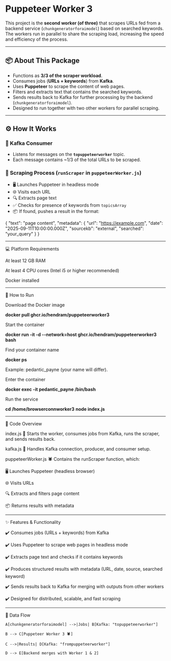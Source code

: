 # Puppeteer Worker 3

This project is the **second worker (of three)** that scrapes URLs fed from a backend service (`chunkgeneratorforaimodel`) based on searched keywords.  
The workers run in parallel to share the scraping load, increasing the speed and efficiency of the process.

---

## 📦 About This Package

- Functions as **3/3 of the scraper workload**.  
- Consumes jobs (**URLs + keywords**) from **Kafka**.  
- Uses **Puppeteer** to scrape the content of web pages.  
- Filters and extracts text that contains the searched keywords.  
- Sends results back to Kafka for further processing by the backend (`chunkgeneratorforaimodel`).  
- Designed to run together with two other workers for parallel scraping.  

---

## ⚙️ How It Works

### 🔹 Kafka Consumer
- Listens for messages on the **`topuppeteerworker`** topic.  
- Each message contains ~1/3 of the total URLs to be scraped.  

### 🔹 Scraping Process (`runScraper` in `puppeteerWorker.js`)
- 🖥️ Launches Puppeteer in headless mode  
- 🌐 Visits each URL  
- 🔍 Extracts page text  
- ✅ Checks for presence of keywords from `topicsArray`  
- 📦 If found, pushes a result in the format:  

{
  "text": "page content",
  "metadata": {
    "url": "https://example.com",
    "date": "2025-09-11T10:00:00.000Z",
    "sourcekb": "external",
    "searched": "your_query"
  }
}

---

💻 Platform Requirements

At least 12 GB RAM

At least 4 CPU cores (Intel i5 or higher recommended)

Docker installed

---

🚀 How to Run

Download the Docker image

**docker pull ghcr.io/hendram/puppeteerworker3**

Start the container

**docker run -it -d --network=host ghcr.io/hendram/puppeteerworker3 bash**

Find your container name

**docker ps**

Example: pedantic_payne (your name will differ).

Enter the container

**docker exec -it pedantic_payne /bin/bash**

Run the service

**cd /home/browserconnworker3**
**node index.js**

---

🔧 Code Overview

index.js
🚀 Starts the worker, consumes jobs from Kafka, runs the scraper, and sends results back.

kafka.js
🔌 Handles Kafka connection, producer, and consumer setup.

puppeteerWorker.js
🕷️ Contains the runScraper function, which:

🖥️ Launches Puppeteer (headless browser)

🌐 Visits URLs

🔍 Extracts and filters page content

📦 Returns results with metadata

---

✨ Features & Functionality

✔️ Consumes jobs (URLs + keywords) from Kafka

✔️ Uses Puppeteer to scrape web pages in headless mode

✔️ Extracts page text and checks if it contains keywords

✔️ Produces structured results with metadata (URL, date, source, searched keyword)

✔️ Sends results back to Kafka for merging with outputs from other workers

✔️ Designed for distributed, scalable, and fast scraping

---

📡 Data Flow

    A[chunkgeneratorforaimodel] -->|Jobs| B[Kafka: "topuppeteerworker"]

    B --> C[Puppeteer Worker 3 🕷️]

    C -->|Results| D[Kafka: "frompuppeteerworker"]

    D --> E[Backend merges with Worker 1 & 2]
